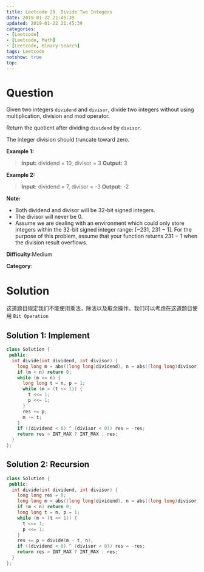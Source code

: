 ```yaml
---
title: Leetcode 29. Divide Two Integers
date: 2019-01-22 21:45:39
updated: 2019-01-22 21:45:39
categories: 
- [Leetcode]
- [Leetcode, Math]
- [Leetcode, Binary-Search]
tags: Leetcode
notshow: true
top:
---
```


# Question

Given two integers  `dividend`  and  `divisor`, divide two integers without using multiplication, division and mod operator.

Return the quotient after dividing  `dividend`  by  `divisor`.

The integer division should truncate toward zero.

**Example 1:**

> **Input:** dividend = 10, divisor = 3
> **Output:** 3

**Example 2:**

> **Input:** dividend = 7, divisor = -3
> **Output:** -2

**Note:**

- Both dividend and divisor will be 32-bit signed integers.
- The divisor will never be 0.
- Assume we are dealing with an environment which could only store integers within the 32-bit signed integer range: [−231, 231  − 1]. For the purpose of this problem, assume that your function returns 231  − 1 when the division result overflows.

**Difficulty**:Medium

**Category**:

<!-- more -->

# Solution

这道题目规定我们不能使用乘法，除法以及取余操作。我们可以考虑在这道题目使用 `Bit Operation`

## Solution 1: Implement

```cpp
class Solution {
 public:
  int divide(int dividend, int divisor) {
    long long m = abs((long long)dividend), n = abs((long long)divisor), res = 0;
    if (m < n) return 0;
    while (m >= n) {
      long long t = n, p = 1;
      while (m > (t << 1)) {
        t <<= 1;
        p <<= 1;
      }
      res += p;
      m -= t;
    }
    if ((dividend < 0) ^ (divisor < 0)) res = -res;
    return res > INT_MAX ? INT_MAX : res;
  }
};
```

## Solution 2: Recursion

```cpp
class Solution {
 public:
  int divide(int dividend, int divisor) {
    long long res = 0;
    long long m = abs((long long)dividend), n = abs((long long)divisor);
    if (m < n) return 0;
    long long t = n, p = 1;
    while (m > (t << 1)) {
      t <<= 1;
      p <<= 1;
    }
    res += p + divide(m - t, n);
    if ((dividend < 0) ^ (divisor < 0)) res = -res;
    return res > INT_MAX ? INT_MAX : res;
  }
};
```